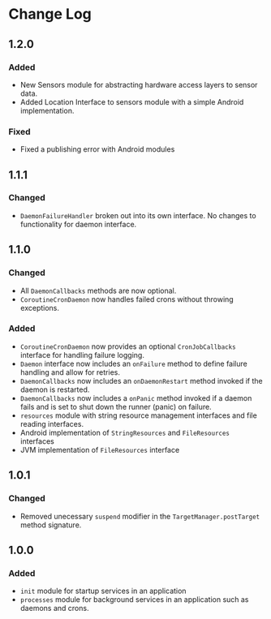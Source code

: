 Change Log
==========

1.2.0
-----

### Added

 - New Sensors module for abstracting hardware access layers to sensor data.
 - Added Location Interface to sensors module with a simple Android
   implementation.

### Fixed

 - Fixed a publishing error with Android modules

1.1.1
-----

### Changed

 - `DaemonFailureHandler` broken out into its own interface.
    No changes to functionality for daemon interface.


1.1.0
-----

### Changed
 - All `DaemonCallbacks` methods are now optional.
 - `CoroutineCronDaemon` now handles failed crons without throwing exceptions.

### Added

 - `CoroutineCronDaemon` now provides an optional `CronJobCallbacks` interface
   for handling failure logging.
 - `Daemon` interface now includes an `onFailure` method to define
   failure handling and allow for retries.
 - `DaemonCallbacks` now includes an `onDaemonRestart` method invoked if
   the daemon is restarted.
 - `DaemonCallbacks` now includes a `onPanic` method invoked if a daemon
   fails and is set to shut down the runner (panic) on failure.
 - `resources` module with string resource management interfaces and file
    reading interfaces.
 - Android implementation of `StringResources` and `FileResources` interfaces
 - JVM implementation of `FileResources` interface

1.0.1
-----

### Changed

- Removed unecessary `suspend` modifier in the `TargetManager.postTarget`
  method signature.

1.0.0
-----

### Added

 - `init` module for startup services in an application
 - `processes` module for background services in an application such as
   daemons and crons.
